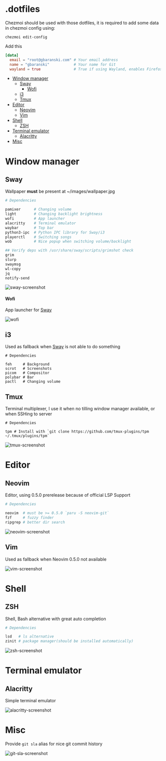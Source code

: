 # .dotfiles

Chezmoi should be used with those dotfiles, it is required to add some data in chezmoi config using:
```
chezmoi edit-config
```
Add this
```toml
[data]
  email = "root@gbaranski.com" # Your email address
  name = "gbaranski"           # Your name for Git
  wayland = true               # True if using Wayland, enables Firefox/Chromium native wayland support
```

- [Window manager](#window-manager)
  * [Sway](#sway)
      - [Wofi](#wofi)
  * [i3](#i3)
  * [Tmux](#tmux)
- [Editor](#editor)
  * [Neovim](#neovim)
  * [Vim](#vim)
- [Shell](#shell)
  * [ZSH](#zsh)
- [Terminal emulator](#terminal-emulator)
  * [Alacritty](#alacritty)
- [Misc](#misc)

# Window manager

## Sway

Wallpaper **must** be present at ~/images/wallpaper.jpg

```zsh
# Dependencies

pamixer      # Changing volume
light        # Changing backlight brightness
wofi         # App launcher
alacritty    # Terminal emulator
waybar       # Top bar
python3-ipc  # Python IPC library for Sway/i3
playerctl    # Switching songs
wob          # Nice popup when switching volume/backlight 

## Verify deps with /usr/share/sway/scripts/grimshot check 
grim
slurp
swaymsg
wl-copy
jq
notify-send
```

![sway-screenshot](sway.png)

#### Wofi

App launcher for [Sway](#sway)

![wofi](wofi.png)


## i3

Used as fallback when [Sway](#sway) is not able to do something

```
# Dependencies

feh     # Background
scrot   # Screenshots
picom   # Compositor 
polybar # Bar
pactl   # Changing volume
```

## Tmux

Terminal multiplexer, I use it when no tilling window manager available, or when SSHing to server

```
# Dependencies

tpm # Install with `git clone https://github.com/tmux-plugins/tpm ~/.tmux/plugins/tpm`
```

![tmux-screenshot](tmux.png)


# Editor

## Neovim

Editor, using 0.5.0 prerelease because of official LSP Support

```zsh
# Dependencies

neovim  # must be >= 0.5.0 `paru -S neovim-git`
fzf     # fuzzy finder
ripgrep # better dir search 
```

![neovim-screenshot](neovim.png)

## Vim

Used as fallback when Neovim 0.5.0 not available

![vim-screenshot](vim.png)

# Shell

## ZSH

Shell, Bash alternative with great auto completion

```zsh
# Dependencies

lsd   # ls alternative
zinit # package manager(should be installed automatically)
```

![zsh-screenshot](zsh.png)

# Terminal emulator

## Alacritty

Simple terminal emulator

![alacritty-screenshot](alacritty.png)

# Misc

Provide `git sla` alias for nice git commit history

![git-sla-screenshot](gitsla.png)
